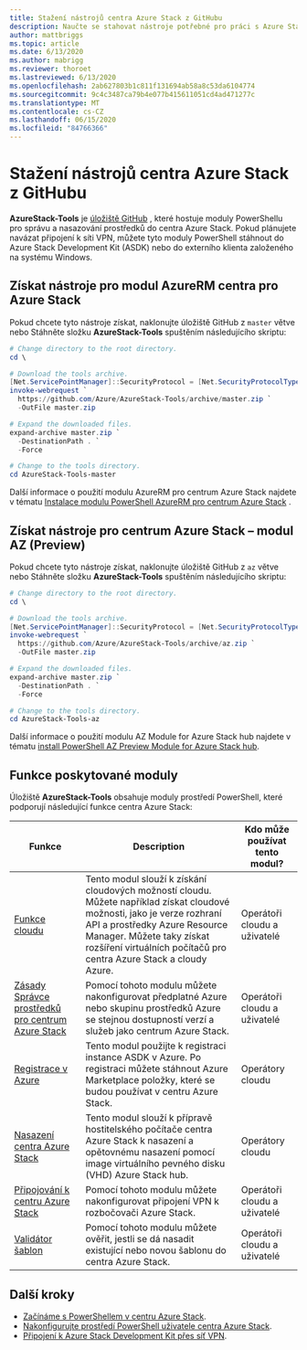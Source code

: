 ```yaml
---
title: Stažení nástrojů centra Azure Stack z GitHubu
description: Naučte se stahovat nástroje potřebné pro práci s Azure Stack hub.
author: mattbriggs
ms.topic: article
ms.date: 6/13/2020
ms.author: mabrigg
ms.reviewer: thoroet
ms.lastreviewed: 6/13/2020
ms.openlocfilehash: 2ab627803b1c811f131694ab58a8c53da6104774
ms.sourcegitcommit: 9c4c3487ca79b4e077b415611051cd4ad471277c
ms.translationtype: MT
ms.contentlocale: cs-CZ
ms.lasthandoff: 06/15/2020
ms.locfileid: "84766366"
---
```

# <a name="download-azure-stack-hub-tools-from-github"></a>Stažení nástrojů centra Azure Stack z GitHubu

**AzureStack-Tools** je [úložiště GitHub](https://github.com/Azure/AzureStack-Tools) , které hostuje moduly PowerShellu pro správu a nasazování prostředků do centra Azure Stack. Pokud plánujete navázat připojení k síti VPN, můžete tyto moduly PowerShell stáhnout do Azure Stack Development Kit (ASDK) nebo do externího klienta založeného na systému Windows. 

## <a name="get-tools-for-azure-stack-hub-azurerm-module"></a>Získat nástroje pro modul AzureRM centra pro Azure Stack

Pokud chcete tyto nástroje získat, naklonujte úložiště GitHub z `master` větve nebo Stáhněte složku **AzureStack-Tools** spuštěním následujícího skriptu:

```powershell
# Change directory to the root directory.
cd \

# Download the tools archive.
[Net.ServicePointManager]::SecurityProtocol = [Net.SecurityProtocolType]::Tls12
invoke-webrequest `
  https://github.com/Azure/AzureStack-Tools/archive/master.zip `
  -OutFile master.zip

# Expand the downloaded files.
expand-archive master.zip `
  -DestinationPath . `
  -Force

# Change to the tools directory.
cd AzureStack-Tools-master

```
Další informace o použití modulu AzureRM pro centrum Azure Stack najdete v tématu [Instalace modulu PowerShell AzureRM pro centrum Azure Stack](azure-stack-powershell-install.md) .

## <a name="get-tools-for-azure-stack-hub-az-preview-module"></a>Získat nástroje pro centrum Azure Stack – modul AZ (Preview)

Pokud chcete tyto nástroje získat, naklonujte úložiště GitHub z `az` větve nebo Stáhněte složku **AzureStack-Tools** spuštěním následujícího skriptu:

```powershell
# Change directory to the root directory.
cd \

# Download the tools archive.
[Net.ServicePointManager]::SecurityProtocol = [Net.SecurityProtocolType]::Tls12 
invoke-webrequest `
  https://github.com/Azure/AzureStack-Tools/archive/az.zip `
  -OutFile master.zip

# Expand the downloaded files.
expand-archive master.zip `
  -DestinationPath . `
  -Force

# Change to the tools directory.
cd AzureStack-Tools-az

```

Další informace o použití modulu AZ Module for Azure Stack hub najdete v tématu [install PowerShell AZ Preview Module for Azure Stack hub](powershell-install-az-module.md).

## <a name="functionality-provided-by-the-modules"></a>Funkce poskytované moduly

Úložiště **AzureStack-Tools** obsahuje moduly prostředí PowerShell, které podporují následující funkce centra Azure Stack:  

| Funkce | Description | Kdo může používat tento modul? |
| --- | --- | --- |
| [Funkce cloudu](../user/azure-stack-validate-templates.md) | Tento modul slouží k získání cloudových možností cloudu. Můžete například získat cloudové možnosti, jako je verze rozhraní API a prostředky Azure Resource Manager. Můžete taky získat rozšíření virtuálních počítačů pro centra Azure Stack a cloudy Azure. | Operátoři cloudu a uživatelé |
| [Zásady Správce prostředků pro centrum Azure Stack](../user/azure-stack-policy-module.md) | Pomocí tohoto modulu můžete nakonfigurovat předplatné Azure nebo skupinu prostředků Azure se stejnou dostupností verzí a služeb jako centrum Azure Stack. | Operátoři cloudu a uživatelé |
| [Registrace v Azure](azure-stack-registration.md ) | Tento modul použijte k registraci instance ASDK v Azure. Po registraci můžete stáhnout Azure Marketplace položky, které se budou používat v centru Azure Stack. | Operátory cloudu |
| [Nasazení centra Azure Stack](../asdk/asdk-install.md) | Tento modul slouží k přípravě hostitelského počítače centra Azure Stack k nasazení a opětovnému nasazení pomocí image virtuálního pevného disku (VHD) Azure Stack hub. | Operátory cloudu|
| [Připojování k centru Azure Stack](azure-stack-powershell-install.md) | Pomocí tohoto modulu můžete nakonfigurovat připojení VPN k rozbočovači Azure Stack. | Operátoři cloudu a uživatelé |
| [Validátor šablon](../user/azure-stack-validate-templates.md) | Pomocí tohoto modulu můžete ověřit, jestli se dá nasadit existující nebo novou šablonu do centra Azure Stack. | Operátoři cloudu a uživatelé|

## <a name="next-steps"></a>Další kroky

- [Začínáme s PowerShellem v centru Azure Stack](../user/azure-stack-powershell-overview.md).
- [Nakonfigurujte prostředí PowerShell uživatele centra Azure Stack](../user/azure-stack-powershell-configure-user.md).
- [Připojení k Azure Stack Development Kit přes síť VPN](../asdk/asdk-connect.md).
